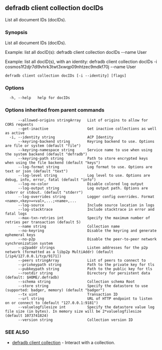 ## defradb client collection docIDs

List all document IDs (docIDs).

### Synopsis

List all document IDs (docIDs).
		
Example: list all docID(s):
  defradb client collection docIDs --name User

Example: list all docID(s), with an identity:
  defradb client collection docIDs -i cosmos1f2djr7dl9vhrk3twt3xwqp09nhtzec9mdkf70j --name User 
		

```
defradb client collection docIDs [-i --identity] [flags]
```

### Options

```
  -h, --help   help for docIDs
```

### Options inherited from parent commands

```
      --allowed-origins stringArray   List of origins to allow for CORS requests
      --get-inactive                  Get inactive collections as well as active
  -i, --identity string               ACP Identity
      --keyring-backend string        Keyring backend to use. Options are file or system (default "file")
      --keyring-namespace string      Service name to use when using the system backend (default "defradb")
      --keyring-path string           Path to store encrypted keys when using the file backend (default "keys")
      --log-format string             Log format to use. Options are text or json (default "text")
      --log-level string              Log level to use. Options are debug, info, error, fatal (default "info")
      --log-no-color                  Disable colored log output
      --log-output string             Log output path. Options are stderr or stdout. (default "stderr")
      --log-overrides string          Logger config overrides. Format <name>,<key>=<val>,...;<name>,...
      --log-source                    Include source location in logs
      --log-stacktrace                Include stacktrace in error and fatal logs
      --max-txn-retries int           Specify the maximum number of retries per transaction (default 5)
      --name string                   Collection name
      --no-keyring                    Disable the keyring and generate ephemeral keys
      --no-p2p                        Disable the peer-to-peer network synchronization system
      --p2paddr strings               Listen addresses for the p2p network (formatted as a libp2p MultiAddr) (default [/ip4/127.0.0.1/tcp/9171])
      --peers stringArray             List of peers to connect to
      --privkeypath string            Path to the private key for tls
      --pubkeypath string             Path to the public key for tls
      --rootdir string                Directory for persistent data (default: $HOME/.defradb)
      --schema string                 Collection schema Root
      --store string                  Specify the datastore to use (supported: badger, memory) (default "badger")
      --tx uint                       Transaction ID
      --url string                    URL of HTTP endpoint to listen on or connect to (default "127.0.0.1:9181")
      --valuelogfilesize int          Specify the datastore value log file size (in bytes). In memory size will be 2*valuelogfilesize (default 1073741824)
      --version string                Collection version ID
```

### SEE ALSO

* [defradb client collection](defradb_client_collection.md)	 - Interact with a collection.

